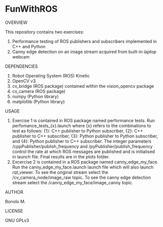 # FunWithROS

OVERVIEW

This repository contains two exercises:
1. Performance testing of ROS publishers and subscribers implemented in C++ and Python
2. Canny edge detection on an image stream acquired from built-in laptop webcam 

DEPENDENCIES

1. Robot Operating System (ROS) Kinetic
2. OpenCV v3
3. cv_bridge (ROS package) contained within the vision_opencv package
4. cv_camera (ROS package)
5. numpy (Python library)
6. matplotlib (Python library)

USAGE

1. Exercise 1 is contained in ROS package named performance tests. Run perfomance_tests_{x}.launch where {x} refers to the combinations to test as follows: {1}: C++ publisher to Python subscriber, {2}: C++ publisher to C++ subscriber, {3}: Python publisher to Python subscriber, and {4}: Python publisher to C++ subscriber. The integer parameters /cppPublisher/publish_frequency and /pyPublisher/publish_frequency control the rate at which ROS messages are published and is initialised in launch file. Final results are in the plots folder. 
2. Excercise 2 is contained in a ROS package named canny_edge_my_face. Run the canny_edge_my_face.launch launch file which will also launch rqt_viewer. To see the original stream select the /cv_camera_node/image_raw topic. To see the canny edge detection stream select the /canny_edge_my_face/image_canny topic.  

AUTHOR

Bonolo M. 

LICENSE

GNU GPLv3
